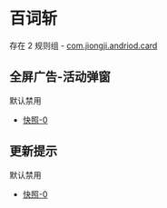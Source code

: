 # 百词斩

存在 2 规则组 - [com.jiongji.andriod.card](/src/apps/com.jiongji.andriod.card.ts)

## 全屏广告-活动弹窗

默认禁用

- [快照-0](https://i.gkd.li/i/13415075)

## 更新提示

默认禁用

- [快照-0](https://i.gkd.li/i/13488652)
